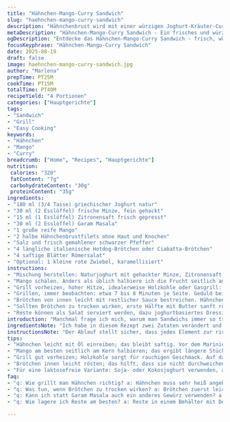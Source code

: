 ```yaml
---
title: "Hähnchen-Mango-Curry Sandwich"
slug: "haehnchen-mango-curry-sandwich"
description: "Hähnchenbrust wird mit einer würzigen Joghurt-Kräuter-Curry-Sauce mariniert, gegrillt, dann zusammen mit frischer Mango und knackigem Blattsalat in italienisch inspirierten Hotdog-Brötchen serviert. Ersetzt Koriander durch Minze und Curry durch Garam Masala, für eine frische, leicht süßliche Note. Hauchdünne Mangostreifen statt Julienne sorgen für saftige Textur, während Limettensaft die Aromen anregt. Optimaler Grillzeitpunkt wird über Farbe und Fleischstruktur kontrolliert, nicht stur nach Zeit. Tipp: Für saftige Konsistenz Hühnchen vor dem Marinieren leicht mit Öl einreiben; karamellisierte Zwiebeln als Option einführen."
metaDescription: "Hähnchen-Mango-Curry Sandwich - Ein frisches und würziges Sandwich mit saftigem Hähnchen und süßer Mango für ein intensives Geschmackserlebnis"
ogDescription: "Entdecke das Hähnchen-Mango-Curry Sandwich - frisch, würzig und voller Kontraste, ideal für Grillabende und Snacks"
focusKeyphrase: "Hähnchen-Mango-Curry Sandwich"
date: 2025-08-19
draft: false
image: haehnchen-mango-curry-sandwich.jpg
author: "Marlena"
prepTime: PT25M
cookTime: PT15M
totalTime: PT40M
recipeYield: "4 Portionen"
categories: ["Hauptgerichte"]
tags:
- "Sandwich"
- "Grill"
- "Easy Cooking"
keywords:
- "Hähnchen"
- "Mango"
- "Curry"
breadcrumb: ["Home", "Recipes", "Hauptgerichte"]
nutrition: 
 calories: "320"
 fatContent: "7g"
 carbohydrateContent: "30g"
 proteinContent: "35g"
ingredients:
- "180 ml (3/4 Tasse) griechischer Joghurt natur"
- "30 ml (2 Esslöffel) frische Minze, fein gehackt"
- "15 ml (1 Esslöffel) Zitronensaft frisch gepresst"
- "30 ml (2 Esslöffel) Garam Masala"
- "1 große reife Mango"
- "2 halbe Hähnchenbrustfilets ohne Haut und Knochen"
- "Salz und frisch gemahlener schwarzer Pfeffer"
- "4 längliche italienische Hotdog-Brötchen oder Ciabatta-Brötchen"
- "4 saftige Blätter Römersalat"
- "Optional: 1 kleine rote Zwiebel, karamellisiert"
instructions:
- "Mischung herstellen: Naturjoghurt mit gehackter Minze, Zitronensaft sowie Garam Masala in einer Schüssel verrühren. Würzen mit Salz und Pfeffer. Hälfte der Sauce zur Seite legen, wird später zum Bestreichen der Brötchen verwendet. Nicht zu früh salzen, sonst verliert der Joghurt Wasser."
- "Mango schälen. Anders als üblich halbiere ich die Frucht seitlich am Kern, das ergibt längliche Hälften mit mehr Fruchtfleisch. Längsstreifen schneiden in ca. 3 mm dicke Scheiben, nicht zu fein, die brauchen Biss und Saft. Sofort in Zitronenwasser legen, damit sie nicht braun werden und Frische behalten."
- "Grill vorheizen, hoher Hitze, idealerweise Holzkohle oder Gasgrill: Das Geräusch beim Auflegen des Hähnchens ist entscheidend – es muss zischen, sonst nicht heiß genug. Hähnchen mit Hälfte der Joghurtmischung bestreichen, so bleibt es saftig und die Gewürze ziehen ein."
- "Grillen, immer beobachten: etwa 7 bis 8 Minuten je Seite. Geduld beim Wenden, sonst zerreißt das Fleisch. Farbe soll von blassem Rosé zu leicht gebräunt und opak wechseln, dann durchgegart, getestet mit leichter Fingerdruck-Textur – sollte federnd sein, nicht hart. Beim ersten Versuch ein Fleischthermometer nutzen, 75 Grad Kerntemperatur ist sicher."
- "Brötchen von innen leicht mit restlicher Sauce bestreichen. Hähnchen diagonal in dünne Scheiben schneiden, so lassen sie sich gut stapeln und bleiben saftig. Brötchen stapeln: zuerst Salat, dann Hähnchen, darüber die Mangostreifen. Optional ein paar karamellisierte rote Zwiebelscheiben für süßlich-rauchige Kontrastnoten."
- "Sollten Brötchen zu trocken wirken, erste Hälfte mit Butter sanft rösten. Wer keine Minze mag, kann frischen Koriander nehmen, dann aber das Garam Masala gegen mildes Currypulver austauschen. Für Laktoseintolerante funktioniert ein Soja- oder Kokosjoghurt, aber ohne Zuckerzusatz wählen und mehr Salz ergänzen."
- "Reste können als Salat serviert werden, dazu joghurtbasiertes Dressing extra reichen. Wichtig: Im Sandwich bleibt die Balance zwischen süß, würzig, frisch – nicht überladen."
introduction: "Manchmal frage ich mich, warum man Sandwichs immer so trocken und langweilig macht. Mit verdünntem Dressing und Käse, der den Geschmack erstickt. Nein, hier geht es um Frische, Struktur und Kontraste: cremiger Joghurt, feurig gewürzt mit Garam Masala, süße Mango, die beißt, und gegrilltes Hähnchen, das nicht vertrocknet. Früher habe ich oft den Punkt zum Wenden verpasst – Ergebnis Gummi. Aber bei hoher Hitze mit Achtung auf das Fleischgefühl wird es zart und saftig. Brötchen sollten nicht einfach nur Träger sein, sondern leicht geröstet, innen weich und außen kross. Dazu noch frischer Salat für Crunch – fertig ist der Snack, der Lust macht. Wichtig: nicht überladen. Lieber weniger, gut portioniert, dann bringt jeder Bissen den Wow-Effekt!"
ingredientsNote: "Ich habe in diesem Rezept zwei Zutaten verändert und Quantitäten angepasst, um frische Aromen hervorzuheben und Laktosefrei zu bleiben. Statt Koriander frische Minze – dadurch verliert das Ganze die erdige Note, gewinnt dafür an Frische. Garam Masala statt Curry gibt die Wärme, ohne aufdringlich zu sein. Die Mango wird in etwas dickeren Streifen geschnitten, damit sie beim Zusammensetzen nicht zerfällt und noch einen knackigen Biss bietet. Joghurt statt Mayo macht die Sauce leichter und hilft beim Grillen, das Hähnchen bleibt saftig. Zitronensaft sowie Salz verbessern das Aroma und verhindern das Braunwerden der Früchte. Alternativ funktioniert auch Schälen nur mit Sparschäler für weniger Fruchtverlust. Hotdog-Brötchen sind praktisch, italienische oder Ciabatta-Brötchen bringen schöne Kruste und Struktur. Essenziell: Würze und Säure müssen im Gleichgewicht stehen, sonst wirkt das Sandwich fade."
instructionsNote: "Der Ablauf stellt sicher, dass jedes Element zur richtigen Zeit fertig ist. Zuerst die Sauce machen, damit die Gewürze Zeit zum Durchziehen haben. Danach Mango schneiden – hier lange liegen lassen vermeiden, sonst oxidiert sie. Grill muss heiß sein; ohne genügend Temperatur wird das Hähnchen trocken. Geräusche beim Grillen verraten viel: Ein lautes Zischen ist gut, es zeigt, dass Fleisch scharf angebraten wird. Wenden nicht zu früh, zuerst wird die Oberfläche versiegelt. Danach umdrehen und mit Fingerspitze die Festigkeit prüfen, das sagt mehr als eine Stoppuhr. Brötchen sieht man am besten vor der Zubereitung leicht anrösten – so saugt das Brot keine Sauce auf und bleibt außen knusprig, innen weich. Das Anrichten braucht Fingerspitzengefühl; zu schwer, tropft die Sauce raus; zu trocken, Geschmack fehlt. Ich empfehle direkt vor dem Servieren belegen – Brühe aus Hähnchen und Mango setzen schnell durch."
tips:
- "Hähnchen leicht mit Öl einreiben; das bleibt saftig. Vor dem Marinieren nur wenig salzen, sonst verliert Joghurt Wasser. Würze wird besser aufgenommen."
- "Mango am besten seitlich am Kern halbieren; das ergibt längere Stücke, die halten besser zusammen. Dicke Streifen sorgen für Biss, weniger matschig. Schnell in Zitronenwasser legen."
- "Grill gut vorheizen; Holzkohle sorgt für rauchigen Geschmack. Auf das Zischen beim Auflegen achten. Nicht zu früh wenden, sonst gibt's Gummi. Farbe ist wichtig."
- "Brötchen innen leicht rösten; das hilft, dass sie nicht durchweichen. Karamellisierte Zwiebeln als optionale Ergänzung, bringen zusätzlichen Geschmack. Süße und Aromatik."
- "Für eine laktosefreie Variante: Soja- oder Kokosjoghurt verwenden, aber ohne Zuckerzusatz. Mehr Salz hinzufügen für einen intensiveren Geschmack."
faq:
- "q: Wie grillt man Hähnchen richtig? a: Hähnchen muss sehr heiß angebraten werden; zischendes Geräusch zeigt, das ist gut. Wenden erst, wenn es sich leicht löst."
- "q: Was tun, wenn Brötchen zu trocken wirken? a: Brötchen zuerst leicht rösten; das hilft Gefüge zu erhalten. Ein bisschen Butter kann auch schmecken. Locker bleiben."
- "q: Kann ich statt Garam Masala auch ein anderes Gewürz verwenden? a: Ja, mildes Currypulver wäre eine Option. Das verändert den Geschmack. Oder frischen Koriander verwenden."
- "q: Wie lagere ich Reste am besten? a: Reste in einem Behälter mit Deckel aufbewahren. Kühl stellen. Länger halten, wenn nicht zusammengebaut. Für den Salat Dressing extra."

---
```

